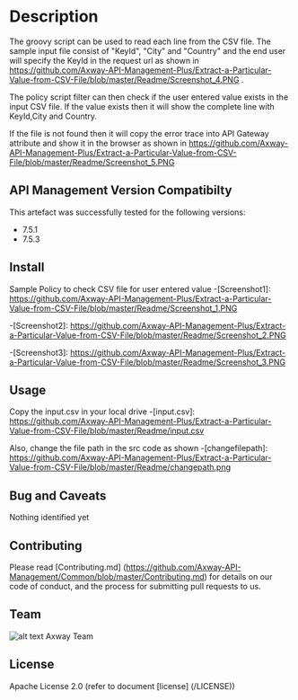 # Description
The groovy script can be used to read each line from the CSV file. The sample input file consist of "KeyId", "City" and "Country" and the end user will specify the KeyId in the request url as shown in https://github.com/Axway-API-Management-Plus/Extract-a-Particular-Value-from-CSV-File/blob/master/Readme/Screenshot_4.PNG . 

The policy script filter can then check if the user entered value exists in the input CSV file. If the value exists then it will show the complete line with KeyId,City and Country.

If the file is not found then it will copy the error trace into API Gateway attribute and show it in the browser as shown in https://github.com/Axway-API-Management-Plus/Extract-a-Particular-Value-from-CSV-File/blob/master/Readme/Screenshot_5.PNG


## API Management Version Compatibilty
This artefact was successfully tested for the following versions:
- 7.5.1
- 7.5.3

## Install

Sample Policy to check CSV file for user entered value
-[Screenshot1]: https://github.com/Axway-API-Management-Plus/Extract-a-Particular-Value-from-CSV-File/blob/master/Readme/Screenshot_1.PNG

-[Screenshot2]: https://github.com/Axway-API-Management-Plus/Extract-a-Particular-Value-from-CSV-File/blob/master/Readme/Screenshot_2.PNG

-[Screenshot3]: https://github.com/Axway-API-Management-Plus/Extract-a-Particular-Value-from-CSV-File/blob/master/Readme/Screenshot_3.PNG


## Usage

Copy the input.csv in your local drive
-[input.csv]: https://github.com/Axway-API-Management-Plus/Extract-a-Particular-Value-from-CSV-File/blob/master/Readme/input.csv

Also, change the file path in the src code as shown
-[changefilepath]: https://github.com/Axway-API-Management-Plus/Extract-a-Particular-Value-from-CSV-File/blob/master/Readme/changepath.png 
  

## Bug and Caveats

Nothing identified yet

## Contributing

Please read [Contributing.md] (https://github.com/Axway-API-Management/Common/blob/master/Contributing.md) for details on our code of conduct, and the process for submitting pull requests to us.

## Team

![alt text][Axwaylogo] Axway Team

[Axwaylogo]: https://github.com/Axway-API-Management/Common/blob/master/img/AxwayLogoSmall.png  "Axway logo"


## License
Apache License 2.0 (refer to document [license] (/LICENSE))

